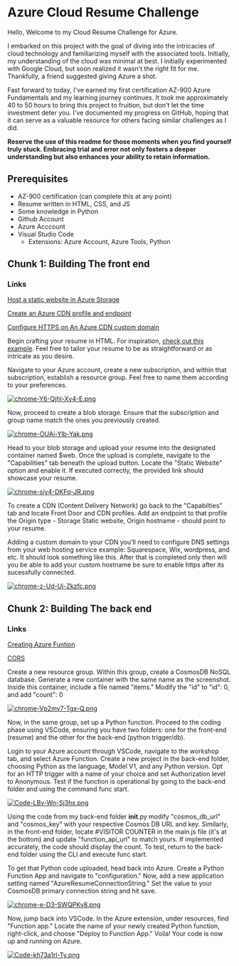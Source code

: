 # Azure Cloud Resume Challenge
Hello, Welcome to my Cloud Resume Challenge for Azure.

I embarked on this project with the goal of diving into the intricacies of cloud technology and familiarizing myself with the associated tools. 
Initially, my understanding of the cloud was minimal at best. I initially experimented with Google Cloud, but soon realized it wasn't the right fit for me. Thankfully, a friend suggested giving Azure a shot.

Fast forward to today, I've earned my first certification AZ-900 Azure Fundamentals and my learning journey continues. 
It took me approximately 40 to 50 hours to bring this project to fruition, but don't let the time investment deter you. I've documented my progress on GitHub, hoping that it can serve as a valuable resource for others facing similar challenges as I did.

**Reserve the use of this readme for those moments when you find yourself truly stuck. Embracing trial and error not only fosters a deeper understanding but also enhances your ability to retain information.**

## Prerequisites
- AZ-900 certification (can complete this at any point)
- Resume written in HTML, CSS, and JS 
- Some knowledge in Python
- Github Account
- Azure Acccount
- Visual Studio Code
    - Extensions: Azure Account, Azure Tools, Python


## Chunk 1: Building The front end
### Links
[Host a static website in Azure Storage](https://learn.microsoft.com/en-us/azure/storage/blobs/storage-blob-static-website-how-to?tabs=azure-portal)

[Create an Azure CDN profile and endpoint](https://learn.microsoft.com/en-us/azure/cdn/cdn-create-new-endpoint)

[Configure HTTPS on An Azure CDN custom domain](https://learn.microsoft.com/en-us/azure/cdn/cdn-custom-ssl?tabs=option-1-default-enable-https-with-a-cdn-managed-certificate)


Begin crafting your resume in HTML. For inspiration, [check out this example](https://codepen.io/emzarts/pen/OXzmym). Feel free to tailor your resume to be as straightforward or as intricate as you desire.


Navigate to your Azure account, create a new subscription, and within that subscription, establish a resource group. Feel free to name them according to your preferences.

[![chrome-Y6-Qjhl-Xv4-E.png](https://i.postimg.cc/265ZTDfW/chrome-Y6-Qjhl-Xv4-E.png)](https://postimg.cc/1gLX5bXR)


Now, proceed to create a blob storage. Ensure that the subscription and group name match the ones you previously created.

[![chrome-OUAi-Ylb-Yak.png](https://i.postimg.cc/V6Y6mQsN/chrome-OUAi-Ylb-Yak.png)](https://postimg.cc/sBNy4LhF)

Head to your blob storage and upload your resume into the designated container named $web. Once the upload is complete, navigate to the "Capabilities" tab beneath the upload button. Locate the "Static Website" option and enable it. 
If executed correctly, the provided link should showcase your resume.

[![chrome-siy4-DKFq-JR.png](https://i.postimg.cc/63ZRSNQ1/chrome-siy4-DKFq-JR.png)](https://postimg.cc/N9g59Sm1)



To create a CDN (Content Delivery Network) go back to the "Capabilties" tab and locate Front Door and CDN profiles. Add an endpoint to that profile the Origin type - Storage Static website, Origin hostname - should point to your resume.

Adding a custom domain to your CDN you'll need to configure DNS settings from your web hosting service example: Squarespace, Wix, wordpress, and etc. It should look something like this. After that is completed only then will you be able to 
add your custom hostname be sure to enable https after its sucessfully connected.

[![chrome-z-Ud-Uj-Zkzfc.png](https://i.postimg.cc/QN2BPPLR/chrome-z-Ud-Uj-Zkzfc.png)](https://postimg.cc/qgGM61vL)


## Chunk 2: Building The back end
### Links
[Creating Azure Funtion](https://www.grinntec.net/docs/cloudresumechallenge/chunk2-backend/10-create-api-function/10-create-api-function-azure/)

[CORS](https://learn.microsoft.com/en-us/azure/azure-functions/functions-how-to-use-azure-function-app-settings?tabs=portal#cors)

Create a new resource group. Within this group, create a CosmosDB NoSQL database. Generate a new container with the same name as the screenshot. Inside this container, include a file named "items." Modify the "id" to "id": 0, and add "count": 0

[![chrome-Vp2mv7-Tgx-Q.png](https://i.postimg.cc/hGX7zQHd/chrome-Vp2mv7-Tgx-Q.png)](https://postimg.cc/jWrjB2qx)

Now, in the same group, set up a Python function. Proceed to the coding phase using VSCode, ensuring you have two folders: one for the front-end (resume) and the other for the back-end (python trigger/db).

Login to your Azure account through VSCode, navigate to the workshop tab, and select Azure Function. Create a new project in the back-end folder, choosing Python as the language, Model V1, and any Python version. Opt for an HTTP trigger with a name of your choice and set Authorization level to Anonymous. Test if the function is operational by going to the back-end folder and using the command func start.

[![Code-LBv-Wn-Sj3hx.png](https://i.postimg.cc/sDC8Tpm3/Code-LBv-Wn-Sj3hx.png)](https://postimg.cc/c6TXHtPz)

Using the code from my back-end folder __init__.py modify "cosmos_db_url" and "cosmos_key" with your respective Cosmos DB URL and key. Similarly, in the front-end folder, locate #VISITOR COUNTER in the main.js file (it's at the bottom) and update "function_api_url" to match yours. If implemented accurately, the code should display the count. To test, return to the back-end folder using the CLI and execute func start.

To get that Python code uploaded, head back into Azure. Create a Python Function App and navigate to "configuration." Now, add a new application setting named "AzureResumeConnectionString." Set the value to your CosmosDB primary connection string and hit save.

[![chrome-e-D3-SWQPKv8.png](https://i.postimg.cc/mDwNMLjt/chrome-e-D3-SWQPKv8.png)](https://postimg.cc/DJSX3KtT)

Now, jump back into VSCode. In the Azure extension, under resources, find "Function app." Locate the name of your newly created Python function, right-click, and choose "Deploy to Function App." Voila! Your code is now up and running on Azure.

[![Code-kh73a1rl-Ty.png](https://i.postimg.cc/mhxDgM9M/Code-kh73a1rl-Ty.png)](https://postimg.cc/dZBvWh4t)
